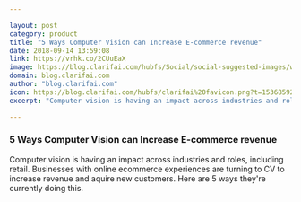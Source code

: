 ```yaml
---

layout: post
category: product
title: "5 Ways Computer Vision can Increase E-commerce revenue"
date: 2018-09-14 13:59:08
link: https://vrhk.co/2CUuEaX
image: https://blog.clarifai.com/hubfs/Social/social-suggested-images/westelmstylefinder-720x720.jpg?t=1536859251061#keepProtocol
domain: blog.clarifai.com
author: "blog.clarifai.com"
icon: https://blog.clarifai.com/hubfs/clarifai%20favicon.png?t=1536859251061
excerpt: "Computer vision is having an impact across industries and roles, including retail. Businesses with online ecommerce experiences are turning to CV to increase revenue and aquire new customers. Here are 5 ways they're currently doing this."

---
```


### 5 Ways Computer Vision can Increase E-commerce revenue

Computer vision is having an impact across industries and roles, including retail. Businesses with online ecommerce experiences are turning to CV to increase revenue and aquire new customers. Here are 5 ways they're currently doing this.